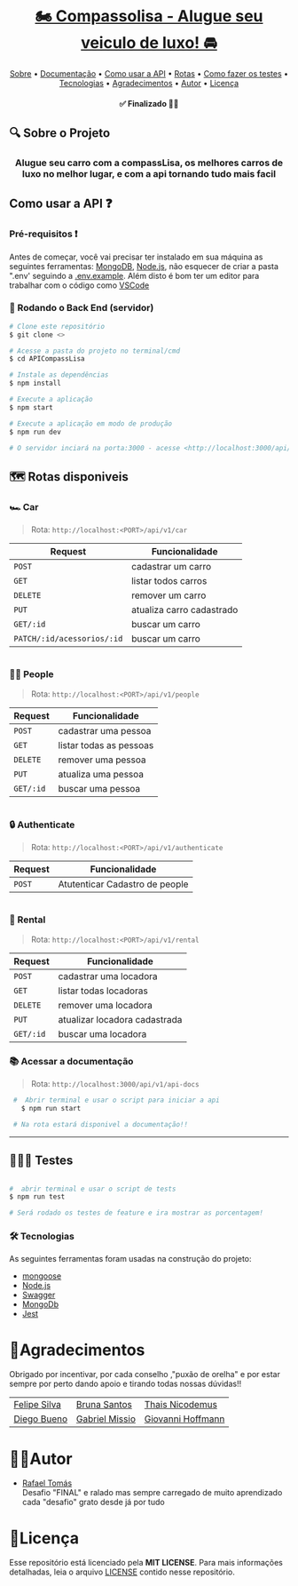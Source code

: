 <h1 align="center">
      <a href="#" alt="Compassolisa - Alugue seu veiculo de luxo!">  🏍 Compassolisa - Alugue seu veiculo de luxo! 🚘</a>
</h1>

<p align="center">
 <a href="#-sobre-o-projeto">Sobre</a> •
 <a href="./CompassLisa_Documentation.yml">Documentação</a> •
 <a href="#-como-usar-a-API">Como usar a API</a> •
 <a href="#-rotas-disponiveis">Rotas</a> •  
 <a href="#-testes">Como fazer os testes</a> •  
 <a href="#-tecnologias">Tecnologias</a> • 
 <a href="#-agradecimentos">Agradecimentos</a> • 
 <a href="#-autor">Autor</a> • 
 <a href="#-licença">Licença</a>
</p>

<h4 align="center">
	✅  Finalizado 🤟🏿 
</h4>

##  🔍 Sobre o Projeto 

<h3 align="center">
   Alugue seu carro com a compassLisa, os melhores carros de luxo no melhor lugar, e com a api tornando tudo mais facil
</h3>


## Como usar a API ❓

### Pré-requisitos ❗️

Antes de começar, você vai precisar ter instalado em sua máquina as seguintes ferramentas:
[MongoDB](https://www.mongodb.com), [Node.js](https://nodejs.org/en/),
não esquecer de criar a pasta ".env' seguindo a [.env.example](./env.example).
Além disto é bom ter um editor para trabalhar com o código como [VSCode](https://code.visualstudio.com/)

### 🎲 Rodando o Back End (servidor)

```bash
# Clone este repositório
$ git clone <>

# Acesse a pasta do projeto no terminal/cmd
$ cd APICompassLisa

# Instale as dependências
$ npm install

# Execute a aplicação 
$ npm start

# Execute a aplicação em modo de produção 
$ npm run dev

# O servidor inciará na porta:3000 - acesse <http://localhost:3000/api/v1> 
```

## 🗺 Rotas disponiveis 

### 🏎 Car 
> Rota: `http://localhost:<PORT>/api/v1/car`

 Request                    | Funcionalidade                 |
 ---------------------------|--------------------------|
 `POST`                    | cadastrar um carro       |
 `GET`                     | listar todos carros      |
 `DELETE`                  | remover um carro         |
 `PUT`                     | atualiza carro cadastrado|
 `GET/:id`                 | buscar um carro          |
 `PATCH/:id/acessorios/:id`| buscar um carro          |

#

### 🤵🏾 People 
> Rota: `http://localhost:<PORT>/api/v1/people`
 
| Request    | Funcionalidade                 |
 -----------| -------------------------|
 `POST`     | cadastrar uma pessoa     |
 `GET`      | listar todas as pessoas  |
 `DELETE`   | remover uma pessoa       |
 `PUT`      | atualiza uma pessoa      |
 `GET/:id`  | buscar uma pessoa        |

#

### 🔒  Authenticate
> Rota: `http://localhost:<PORT>/api/v1/authenticate`

 Request   | Funcionalidade                          |
 --------- | ----------------------------------|
 | `POST`    | Atutenticar Cadastro de people    

#

 ### 💸 Rental
> Rota: `http://localhost:<PORT>/api/v1/rental`
 
 Request   | Funcionalidade   |
 ----------| ------------------------------|
  `POST`   | cadastrar uma locadora        |
  `GET`    | listar todas locadoras        |
  `DELETE` | remover uma locadora          |
  `PUT`    | atualizar locadora cadastrada |
  `GET/:id`| buscar uma locadora           |


 ### 📚 Acessar a documentação 
 > Rota: `http://localhost:3000/api/v1/api-docs`
 ```bash
  #  Abrir terminal e usar o script para iniciar a api
    $ npm run start

  # Na rota estará disponivel a documentação!!  
  ```

---

## 👨🏿‍🔬 Testes 

 
```bash

#  abrir terminal e usar o script de tests
$ npm run test

# Será rodado os testes de feature e ira mostrar as porcentagem!
```

### 🛠 Tecnologias

As seguintes ferramentas foram usadas na construção do projeto:

- [mongoose](https://mongoosejs.com)
- [Node.js](https://nodejs.org/en/)
- [Swagger](https://swagger.io)
- [MongoDb](https://www.mongodb.com)
- [Jest](https://www.Jest.com)

# 🦸Agradecimentos
 Obrigado por incentivar, por cada conselho ,"puxão de orelha" e por estar sempre por perto dando apoio e tirando todas nossas dúvidas!!

<table>
    <tr>
        <td><a href="" >Felipe Silva</td>
        <td><a href="" >Bruna Santos</td>
        <td><a href="" >Thais Nicodemus</td>
    </tr>
    <tr>
        <td><a href="" >Diego Bueno</td>
        <td><a href="" >Gabriel Missio</td>
        <td><a href="" >Giovanni Hoffmann</td>
    </tr>
</table>

# 👨‍💻Autor

- [Rafael Tomás](https://www.linkedin.com/in/rafael-tomas-30b9671a9/)<br>
 Desafio "FINAL" e ralado mas sempre carregado de muito aprendizado cada "desafio" grato desde já por tudo

# 📝Licença

Esse repositório está licenciado pela **MIT LICENSE**. Para mais informações detalhadas, leia o arquivo [LICENSE](./LICENSE) contido nesse repositório.